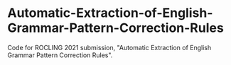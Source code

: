 # Automatic-Extraction-of-English-Grammar-Pattern-Correction-Rules

Code for ROCLING 2021 submission, "Automatic Extraction of English Grammar Pattern Correction Rules".
